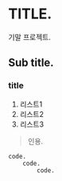 # TITLE.

기말 프로젝트.

## Sub title.

### title

1. 리스트1
2. 리스트2
3. 리스트3

> 인용.

```
code.
    code.
        code.
```